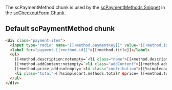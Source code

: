 The scPaymentMethod chunk is used by the [scPaymentMethods Snippet](../Snippets/scPaymentMethods) in the [scCheckoutForm Chunk](scCheckoutForm). 

## Default scPaymentMethod chunk

```` html
<div class="payment-item">
  <input type="radio" name="[[+method.paymentKey]]" value="[[+method.id]]" id="payment-[[+method.id]]" [[+method.selected:notempty=`checked="checked"`]] />
  <label for="payment-[[+method.id]]">[[+method.title]]</label>
  <ul>
    [[+method.description:notempty=`<li class="name">[[+method.description]]</li>`]]
	[[+method.addContent:notempty=`<li class="addContent">[[+method.addContent]]</li>`]]
    [[+method.price_add:notempty=`<li class="contribution">[[%simplecart.methods.yourcontribution? &price=`[[+method.price_add_formatted]]`]]</li>`]]
    <li class="total">[[%simplecart.methods.total? &price=`[[+method.total_formatted]]`]]</li>
  </ul>
</div>
````